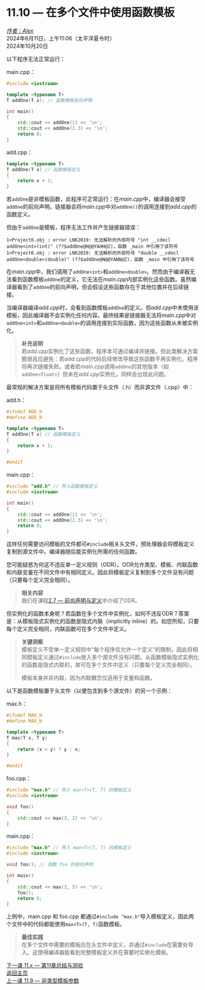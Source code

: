 11.10 — 在多个文件中使用函数模板
===================================================

[*作者：Alex*](https://www.learncpp.com/author/Alex/ "查看 Alex 的所有文章")  
2024年6月11日，上午11:06（太平洋夏令时）  
2024年10月20日

以下程序无法正常运行：

main.cpp：
```cpp
#include <iostream>

template <typename T>
T addOne(T x); // 函数模板前向声明

int main()
{
    std::cout << addOne(1) << '\n';
    std::cout << addOne(2.3) << '\n';
    return 0;
}
```

add.cpp：
```cpp
template <typename T>
T addOne(T x) // 函数模板定义
{
    return x + 1;
}
```

若`addOne`是非模板函数，此程序可正常运行：在*main.cpp*中，编译器会接受`addOne`的前向声明，链接器会将*main.cpp*中对`addOne()`的调用连接到*add.cpp*的函数定义。

但由于`addOne`是模板，程序无法工作并产生链接器错误：
```
1>Project6.obj : error LNK2019: 无法解析的外部符号 "int __cdecl addOne<int>(int)" (??$addOne@H@@YAHH@Z)，函数 _main 中引用了该符号
1>Project6.obj : error LNK2019: 无法解析的外部符号 "double __cdecl addOne<double>(double)" (??$addOne@N@@YANN@Z)，函数 _main 中引用了该符号
```

在*main.cpp*中，我们调用了`addOne<int>`和`addOne<double>`。然而由于编译器无法看到函数模板`addOne`的定义，它无法在*main.cpp*内部实例化这些函数。虽然编译器看到了`addOne`的前向声明，但会假设这些函数存在于其他位置并在后续链接。

当编译器编译*add.cpp*时，会看到函数模板`addOne`的定义。但*add.cpp*中未使用该模板，因此编译器不会实例化任何内容。最终结果是链接器无法将*main.cpp*中对`addOne<int>`和`addOne<double>`的调用连接到实际函数，因为这些函数从未被实例化。

> **补充说明**  
> 若*add.cpp*实例化了这些函数，程序本可通过编译并链接。但此类解决方案脆弱且应避免：若*add.cpp*的代码后续修改导致这些函数不再实例化，程序将再次链接失败。或者若*main.cpp*调用`addOne`的其他版本（如`addOne<float>`）但未在*add.cpp*实例化，同样会出现此问题。

最常规的解决方案是将所有模板代码置于头文件（.h）而非源文件（.cpp）中：

add.h：
```cpp
#ifndef ADD_H
#define ADD_H

template <typename T>
T addOne(T x) // 函数模板定义
{
    return x + 1;
}

#endif
```

main.cpp：
```cpp
#include "add.h" // 导入函数模板定义
#include <iostream>

int main()
{
    std::cout << addOne(1) << '\n';
    std::cout << addOne(2.3) << '\n';
    return 0;
}
```

这样任何需要访问模板的文件都可`#include`相关头文件，预处理器会将模板定义复制到源文件中。编译器随后能实例化所需的任何函数。

您可能疑惑为何这不违反单一定义规则（ODR）。ODR允许类型、模板、内联函数和内联变量在不同文件中有相同定义。因此将模板定义复制到多个文件没有问题（只要每个定义完全相同）。

> **相关内容**  
> 我们在课程[2.7 — 前向声明与定义](forward-declarations/#ODR)中介绍了ODR。

但实例化的函数本身呢？若函数在多个文件中实例化，如何不违反ODR？答案是：从模板隐式实例化的函数是隐式内联（implicitly inline）的。如您所知，只要每个定义完全相同，内联函数可在多个文件中定义。

> **关键洞察**  
> 模板定义不受单一定义规则中"每个程序仅允许一个定义"的限制，因此将相同模板定义通过`#include`放入多个源文件没有问题。从函数模板隐式实例化的函数是隐式内联的，故可在多个文件中定义（只要每个定义完全相同）。  
>   
> 模板本身并非内联，因为内联概念仅适用于变量和函数。

以下是函数模板置于头文件（以便包含到多个源文件）的另一个示例：

max.h：
```cpp
#ifndef MAX_H
#define MAX_H

template <typename T>
T max(T x, T y)
{
    return (x < y) ? y : x;
}

#endif
```

foo.cpp：
```cpp
#include "max.h" // 导入 max<T>(T, T) 的模板定义
#include <iostream>

void foo()
{
	std::cout << max(3, 2) << '\n';
}
```

main.cpp：
```cpp
#include "max.h" // 导入 max<T>(T, T) 的模板定义
#include <iostream>

void foo(); // 函数 foo 的前向声明

int main()
{
    std::cout << max(3, 5) << '\n';
    foo();
    return 0;
}
```

上例中，main.cpp 和 foo.cpp 都通过`#include "max.h"`导入模板定义，因此两个文件中的代码都能使用`max<T>(T, T)`函数模板。

> **最佳实践**  
> 在多个文件中需要的模板应在头文件中定义，并通过`#include`在需要处导入。这使得编译器能看到完整模板定义并在需要时实例化模板。

[下一课 11.x — 第11章总结与测验](Chapter-11/lesson11.x-chapter-11-summary-and-quiz.md)  
[返回主页](/)  
[上一课 11.9 — 非类型模板参数](Chapter-11/lesson11.9-non-type-template-parameters.md)